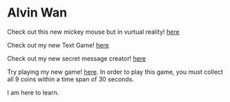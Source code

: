 # Alvin Wan
 
 Check out this new mickey mouse but in vurtual reality! [here](https://jia-jumpy-green-vegetable.glitch.me/)
 
 Check out my new Text Game! [here](https://jia-north-iridescent-meteor.glitch.me/)
 
 Check out my new secret message creator! [here](https://jia-clear-warm-wind.glitch.me/)
 
 Try playing my new game! [here](https://jia-wiggly-feather-editoria.glitch.me/).
 In order to play this game, you must collect all 9 coins within a time span of 30 seconds.
 
 
 I am here to learn.
